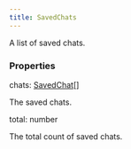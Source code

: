 ```yaml
---
title: SavedChats
---
```


A list of saved chats.

### Properties

<div class="flex flex-col gap-3"><div><div class="flex gap-2"><div class="font-mono p" id="p_chats" data-anchor><span class="font-bold">chats</span><span class="opacity-50">:</span> <a href="/gh/types/savedchat"  >SavedChat</a><span class="opacity-50">[]</span></div></div><div class="pl-3"><div class="no-margin">

The saved chats.

</div></div></div><div><div class="flex gap-2"><div class="font-mono p" id="p_total" data-anchor><span class="font-bold">total</span><span class="opacity-50">:</span> <span>number</span></div></div><div class="pl-3"><div class="no-margin">

The total count of saved chats.

</div></div></div></div>

